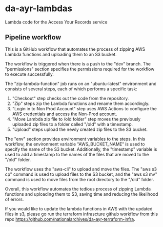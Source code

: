 # da-ayr-lambdas

Lambda code for the Access Your Records service

## Pipeline workflow

This is a GitHub workflow that automates the process of zipping AWS Lambda functions and uploading them to an S3 bucket.

The workflow is triggered when there is a push to the "dev" branch. The "permissions" section specifies the permissions required for the workflow to execute successfully.

The "zip-lambda-function" job runs on an "ubuntu-latest" environment and consists of several steps, each of which performs a specific task:

1. "Checkout" step checks out the code from the repository.
2. "Zip" steps zip the Lambda functions and rename them accordingly.
3. "Login in to Non Prod Account" step uses AWS Actions to configure the AWS credentials and access the Non-Prod account.
4. "Move Lambda zip file to /old folder" step moves the previously uploaded zip files to a folder called "/old" with a timestamp.
5. "Upload" steps upload the newly created zip files to the S3 bucket.

The "env" section provides environment variables to the steps. In this workflow, the environment variable "AWS_BUCKET_NAME" is used to specify the name of the S3 bucket. Additionally, the "timestamp" variable is used to add a timestamp to the names of the files that are moved to the "/old" folder.

The workflow uses the "aws-cli" to upload and move the files. The "aws s3 cp" command is used to upload files to the S3 bucket, and the "aws s3 mv" command is used to move files from the root directory to the "/old" folder.

Overall, this workflow automates the tedious process of zipping Lambda functions and uploading them to S3, saving time and reducing the likelihood of errors.

If you would like to update the lambda functions in AWS with the updated files in s3, please go run the terraform infrascture github workflow from this repo https://github.com/nationalarchives/da-ayr-terraform-infra.